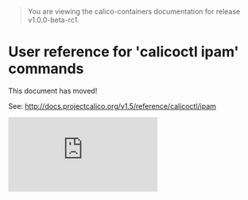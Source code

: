 > You are viewing the calico-containers documentation for release v1.0.0-beta-rc1.

# User reference for 'calicoctl ipam' commands

This document has moved!

See: http://docs.projectcalico.org/v1.5/reference/calicoctl/ipam

[![Analytics](https://calico-ga-beacon.appspot.com/UA-52125893-3/calico-containers/docs/calicoctl/ipam.md?pixel)](https://github.com/igrigorik/ga-beacon)
